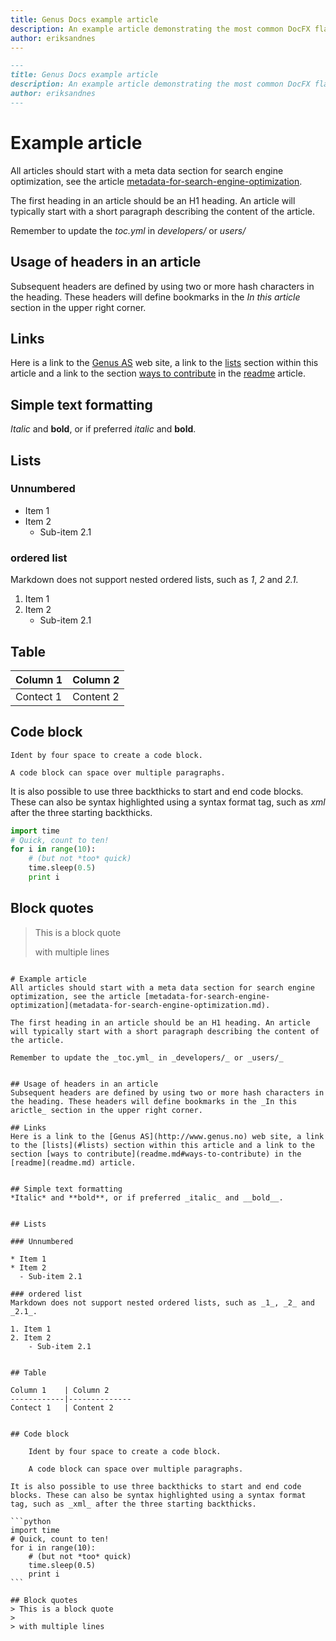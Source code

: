 ```yaml
---
title: Genus Docs example article
description: An example article demonstrating the most common DocFX flavoured Markdown used in Genus Docs for Genus Apps
author: eriksandnes
---
```

```md
---
title: Genus Docs example article
description: An example article demonstrating the most common DocFX flavoured Markdown used in Genus Docs for Genus Apps
author: eriksandnes
---
```

# Example article
All articles should start with a meta data section for search engine optimization, see the article [metadata-for-search-engine-optimization](metadata-for-search-engine-optimization.md).

The first heading in an article should be an H1 heading. An article will typically start with a short paragraph describing the content of the article.

Remember to update the _toc.yml_ in _developers/_ or _users/_


## Usage of headers in an article
Subsequent headers are defined by using two or more hash characters in the heading. These headers will define bookmarks in the _In this article_ section in the upper right corner.

## Links
Here is a link to the [Genus AS](http://www.genus.no) web site, a link to the [lists](#lists) section within this article and a link to the section [ways to contribute](readme.md#ways-to-contribute) in the [readme](readme.md) article.


## Simple text formatting
*Italic* and **bold**, or if preferred _italic_ and __bold__.


## Lists

### Unnumbered

* Item 1
* Item 2
  - Sub-item 2.1   

### ordered list
Markdown does not support nested ordered lists, such as _1_, _2_ and _2.1_.

1. Item 1
2. Item 2
    - Sub-item 2.1


## Table

Column 1    | Column 2
------------|--------------
Contect 1   | Content 2


## Code block

    Ident by four space to create a code block.

    A code block can space over multiple paragraphs.

It is also possible to use three backthicks to start and end code blocks. These can also be syntax highlighted using a syntax format tag, such as _xml_ after the three starting backthicks.

```python
import time
# Quick, count to ten!
for i in range(10):
    # (but not *too* quick)
    time.sleep(0.5)
    print i
```

## Block quotes
> This is a block quote 
>  
> with multiple lines

````

# Example article
All articles should start with a meta data section for search engine optimization, see the article [metadata-for-search-engine-optimization](metadata-for-search-engine-optimization.md).

The first heading in an article should be an H1 heading. An article will typically start with a short paragraph describing the content of the article.

Remember to update the _toc.yml_ in _developers/_ or _users/_


## Usage of headers in an article
Subsequent headers are defined by using two or more hash characters in the heading. These headers will define bookmarks in the _In this arictle_ section in the upper right corner.

## Links
Here is a link to the [Genus AS](http://www.genus.no) web site, a link to the [lists](#lists) section within this article and a link to the section [ways to contribute](readme.md#ways-to-contribute) in the [readme](readme.md) article.


## Simple text formatting
*Italic* and **bold**, or if preferred _italic_ and __bold__.


## Lists

### Unnumbered

* Item 1
* Item 2
  - Sub-item 2.1   

### ordered list
Markdown does not support nested ordered lists, such as _1_, _2_ and _2.1_.

1. Item 1
2. Item 2
    - Sub-item 2.1


## Table

Column 1    | Column 2
------------|--------------
Contect 1   | Content 2


## Code block

    Ident by four space to create a code block.

    A code block can space over multiple paragraphs.

It is also possible to use three backthicks to start and end code blocks. These can also be syntax highlighted using a syntax format tag, such as _xml_ after the three starting backthicks.

```python
import time
# Quick, count to ten!
for i in range(10):
    # (but not *too* quick)
    time.sleep(0.5)
    print i
```

## Block quotes
> This is a block quote 
>  
> with multiple lines
